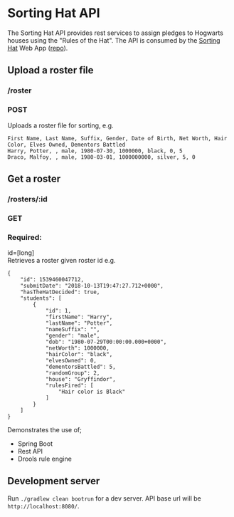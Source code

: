 # Sorting Hat API

The Sorting Hat API provides rest services to assign pledges to Hogwarts houses using the "Rules of the Hat". The API is consumed by the [Sorting Hat](https://goo.gl/2Dwjh5) Web App ([repo](https://github.com/mpdroid/hat-web/blob/master/README.md)).

## Upload a roster file
### /roster
### POST
Uploads a roster file for sorting, e.g. 
```
First Name, Last Name, Suffix, Gender, Date of Birth, Net Worth, Hair Color, Elves Owned, Dementors Battled
Harry, Potter, , male, 1980-07-30, 1000000, black, 0, 5
Draco, Malfoy, , male, 1980-03-01, 1000000000, silver, 5, 0
```

## Get a roster
### /rosters/:id
### GET
### Required:
id=[long]  
Retrieves a roster given roster id e.g.
```
{
    "id": 1539460047712,
    "submitDate": "2018-10-13T19:47:27.712+0000",
    "hasTheHatDecided": true,
    "students": [
        {
            "id": 1,
            "firstName": "Harry",
            "lastName": "Potter",
            "nameSuffix": "",
            "gender": "male",
            "dob": "1980-07-29T00:00:00.000+0000",
            "netWorth": 1000000,
            "hairColor": "black",
            "elvesOwned": 0,
            "dementorsBattled": 5,
            "randomGroup": 2,
            "house": "Gryffindor",
            "rulesFired": [
                "Hair color is Black"
            ]
        }
    ]
}
```


Demonstrates the use of;
- Spring Boot
- Rest API
- Drools rule engine

## Development server

Run `./gradlew clean bootrun` for a dev server. API base url will be `http://localhost:8080/`. 

